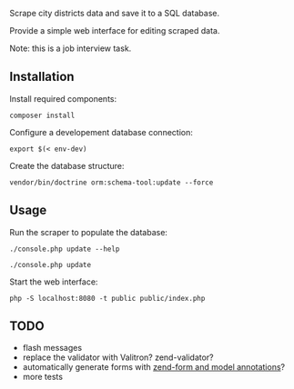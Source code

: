 Scrape city districts data and save it to a SQL database.

Provide a simple web interface for editing scraped data.

Note: this is a job interview task.

## Installation

Install required components:

	composer install

Configure a developement database connection:

    export $(< env-dev)

Create the database structure:

    vendor/bin/doctrine orm:schema-tool:update --force

## Usage

Run the scraper to populate the database:

    ./console.php update --help

    ./console.php update

Start the web interface:

    php -S localhost:8080 -t public public/index.php

## TODO

- flash messages
- replace the validator with Valitron? zend-validator?
- automatically generate forms with [zend-form and model annotations](https://docs.zendframework.com/zend-form/quick-start/#using-annotations)?
- more tests
